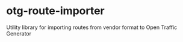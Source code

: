 # otg-route-importer
Utility library for importing routes from vendor format to Open Traffic Generator
